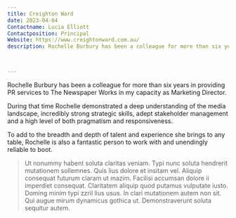 ```yaml
---
title: Creighton Ward
date: 2023-04-04
Contactname: Lucia Elliott
Contactposition: Principal
Website: https://www.creightonward.com.au/
description: Rochelle Burbury has been a colleague for more than six years in providing PR services to The Newspaper Works in my capacity as Marketing Director.



---
```




Rochelle Burbury has been a colleague for more than six years in providing PR services to The Newspaper Works in my capacity as Marketing Director.

During that time Rochelle demonstrated a deep understanding of the media landscape, incredibly strong strategic skills, adept stakeholder management and a high level of both pragmatism and responsiveness.

To add to the breadth and depth of talent and experience she brings to any table, Rochelle is also a fantastic person to work with and unendingly reliable to boot.


<blockquote class="style3"><span>Ut nonummy habent soluta claritas veniam. Typi nunc soluta hendrerit mutationem sollemnes. Quis lius dolore et insitam vel. Aliquip consequat futurum claram ut mazim. Facilisi accumsan dolore ii imperdiet consequat. Claritatem aliquip quod putamus vulputate iusto. Doming minim typi zzril lius usus. In clari mutationem autem non sit. Qui augue mirum dynamicus gothica ut. Demonstraverunt  soluta sequitur autem.</span></blockquote>